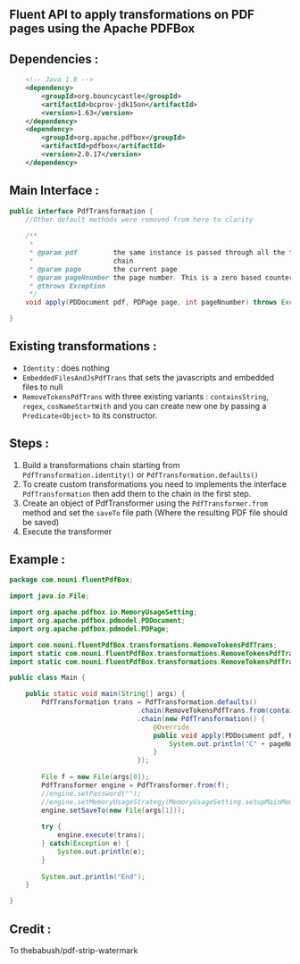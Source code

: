## Fluent API to apply transformations on PDF pages using the Apache PDFBox
## Dependencies :
```xml
	<!-- Java 1.8 -->
	<dependency>
		<groupId>org.bouncycastle</groupId>
		<artifactId>bcprov-jdk15on</artifactId>
		<version>1.63</version>
	</dependency>
	<dependency>
		<groupId>org.apache.pdfbox</groupId>
		<artifactId>pdfbox</artifactId>
		<version>2.0.17</version>
	</dependency>
```
## Main Interface :
```java
public interface PdfTransformation {
	//Other default methods were removed from here to clarity
	
	/**
	 * 
	 * @param pdf         the same instance is passed through all the transformation
	 *                    chain
	 * @param page        the current page
	 * @param pageNnumber the page number. This is a zero based counter
	 * @throws Exception
	 */
	void apply(PDDocument pdf, PDPage page, int pageNnumber) throws Exception;

}

```
## Existing transformations :
- `Identity` : does nothing
- `EmbeddedFilesAndJsPdfTrans` that sets the javascripts and embedded files to null
- `RemoveTokensPdfTrans` with three existing variants : `containsString`, `regex`, `cosNameStartWith` and you can create new one by passing a `Predicate<Object>` to its constructor. 

## Steps :
1. Build a transformations chain starting from `PdfTransformation.identity()` or `PdfTransformation.defaults()`
2. To create custom transformations you need to implements the interface `PdfTransformation` then add them to the chain in the first step.
3. Create an object of PdfTransformer using the `PdfTransformer.from` method and set the `saveTo` file path (Where the resulting PDF file should be saved)
4. Execute the transformer

## Example :
```java
package com.nouni.fluentPdfBox;

import java.io.File;

import org.apache.pdfbox.io.MemoryUsageSetting;
import org.apache.pdfbox.pdmodel.PDDocument;
import org.apache.pdfbox.pdmodel.PDPage;

import com.nouni.fluentPdfBox.transformations.RemoveTokensPdfTrans;
import static com.nouni.fluentPdfBox.transformations.RemoveTokensPdfTrans.containsText;
import static com.nouni.fluentPdfBox.transformations.RemoveTokensPdfTrans.cosNameStartsWith;

public class Main {

	public static void main(String[] args) {
		PdfTransformation trans = PdfTransformation.defaults()
								.chain(RemoveTokensPdfTrans.from(containsText("Watermark").or(cosNameStartsWith("Fm"))))
								.chain(new PdfTransformation() {
									@Override
									public void apply(PDDocument pdf, PDPage page, int pageNnumber) throws Exception {
										System.out.println("C" + pageNnumber);
									}
								});
		
		File f = new File(args[0]);
		PdfTransformer engine = PdfTransformer.from(f);
		//engine.setPassword("");
		//engine.setMemoryUsageStrategy(MemoryUsageSetting.setupMainMemoryOnly());
		engine.setSaveTo(new File(args[1]));
		
		try {
			engine.execute(trans);
		} catch(Exception e) {
			System.out.println(e);
		}
		
		System.out.println("End");
	}

}

```

## Credit :
To thebabush/pdf-strip-watermark